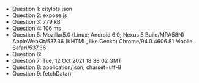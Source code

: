 * Question 1: citylots.json
* Question 2: expose.js
* Question 3: 779 kB
* Question 4: 106 ms
* Question 5: Mozilla/5.0 (Linux; Android 6.0; Nexus 5 Build/MRA58N) AppleWebKit/537.36 (KHTML, like Gecko) Chrome/94.0.4606.81 Mobile Safari/537.36
* Question 6: 
* Question 7: Tue, 12 Oct 2021 18:38:02 GMT
* Question 8: application/json; charset=utf-8
* Question 9: fetchData()